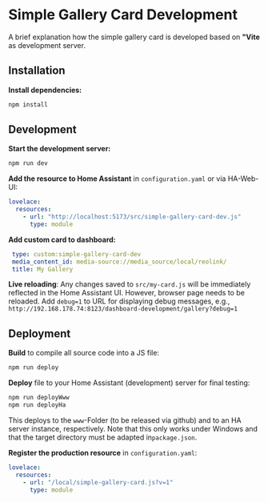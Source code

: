 # Simple Gallery Card Development

A brief explanation how the simple gallery card is developed based on **"Vite** as development server.


## Installation

**Install dependencies:**
   ```bash
   npm install
   ```


## Development

**Start the development server:**
   ```bash
   npm run dev
   ```

**Add the resource to Home Assistant** in `configuration.yaml` or via HA-Web-UI:
   ```yaml
   lovelace:
     resources:
       - url: "http://localhost:5173/src/simple-gallery-card-dev.js"
         type: module
   ```

**Add custom card to dashboard:**
   ```yaml
    type: custom:simple-gallery-card-dev
    media_content_id: media-source://media_source/local/reolink/
    title: My Gallery
   ```

**Live reloading**: Any changes saved to `src/my-card.js` will be immediately reflected in the Home Assistant UI.
However, browser page needs to be reloaded.
Add `debug=1` to URL for displaying debug messages, e.g., `http://192.168.178.74:8123/dashboard-development/gallery?debug=1`


## Deployment

**Build** to compile all source code into a JS file:
   ```bash
   npm run deploy
   ```

**Deploy** file to your Home Assistant (development) server for final testing:
   ```bash
   npm run deployWww
   npm run deployHa
   ```
   This deploys to the `www`-Folder (to be released via github) and to an HA server instance, respectively.
   Note that this only works under Windows and that the target directory must be adapted in`package.json`.

**Register the production resource** in `configuration.yaml`:
   ```yaml
   lovelace:
     resources:
       - url: "/local/simple-gallery-card.js?v=1"
         type: module
   ```
